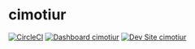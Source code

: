 # cimotiur

[![CircleCI](https://circleci.com/gh/motiur-pantheon/cimotiur.svg?style=shield)](https://circleci.com/gh/motiur-pantheon/cimotiur)
[![Dashboard cimotiur](https://img.shields.io/badge/dashboard-cimotiur-yellow.svg)](https://dashboard.pantheon.io/sites/5a51898e-0bc5-4c33-ab36-9efebf45a9b0#dev/code)
[![Dev Site cimotiur](https://img.shields.io/badge/site-cimotiur-blue.svg)](http://dev-cimotiur.pantheonsite.io/)